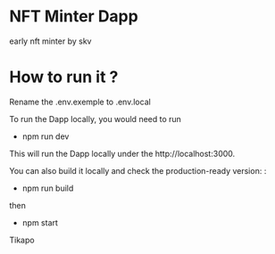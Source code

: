 # NFT Minter Dapp
 early nft minter by skv

 # How to run it ?

 Rename the .env.exemple to .env.local

 To run the Dapp locally, you would need to run

 - npm run dev 
 
 This will run the Dapp locally under the http://localhost:3000.

 You can also build it locally and check the production-ready version: :
 
 - npm run build

 then

- npm start

Tikapo


